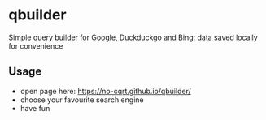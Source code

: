 # qbuilder
Simple query builder for Google, Duckduckgo and Bing: data saved locally for convenience

## Usage
- open page here: https://no-cqrt.github.io/qbuilder/
- choose your favourite search engine
- have fun
